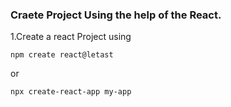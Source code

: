 ### Craete Project Using the help of the React.

1.Create a react Project using 

```
npm create react@letast
```
or

```
npx create-react-app my-app
```